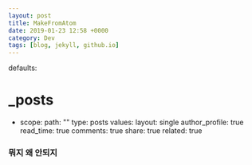 ```yaml
---
layout: post
title: MakeFromAtom
date: 2019-01-23 12:58 +0000
category: Dev
tags: [blog, jekyll, github.io]
---
```

defaults:
  # _posts
  - scope:
      path: ""
      type: posts
    values:
      layout: single
      author_profile: true
      read_time: true
      comments: true
      share: true
      related: true

### 뭐지 왜 안되지
